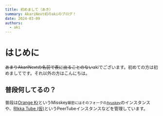 ```yaml
---
title: 初めまして（あき）
summary: AkariNext初のakiのブログ！
date: 2024-03-09
authors:
  - aki
---
```


# はじめに

~~あまりAkariNextの名前で表に出ることのない~~akiでございます。初めての方は初めましてです。それ以外の方はこんにちは。

## 普段何してるの？

普段は[Orange Kr](https://kr.akirin.xyz)というMisskey<small>厳密にはそのフォークの[Ayuskey](https://go.akirin.xyz/ayuskey)</small>のインスタンスや、[RIkka Tube (仮)](https://pt.rikkalab.net)というPeerTubeインスタンスなどを管理しています。
